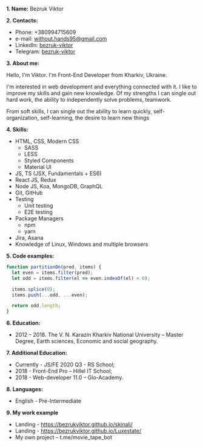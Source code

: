 **1. Name:** Bezruk Viktor

**2. Contacts:**
* Phone: +380994715609
* e-mail: without.hands95@gmail.com
* LinkedIn: [bezruk-viktor](www.linkedin.com/in/bezruk-viktor)
* Telegram: [bezruk-viktor](t.me/bezruk_viktor)

**3. About me:**

Hello, I'm Viktor. I'm Front-End Developer from Kharkiv, Ukraine.

I'm interested in web development and everything connected with it.
I like to improve my skills and gain new knowledge. Of my strengths I can single out hard work, 
the ability to independently solve problems, teamwork.

From soft skills, I can single out the ability to learn quickly, self-organization, self-learning, the desire to learn new things

**4. Skills:**
* HTML, CSS, Modern CSS
  + SASS
  + LESS
  + Styled Components
  + Material UI
* JS, TS (JSX, Fundamentals + ES6)
* React JS, Redux
* Node JS, Koa, MongoDB, GraphQL
* Git, GitHub
* Testing
  + Unit testing 
  + E2E testing
* Package Managers
  + npm
  + yarn
* Jira, Asana
* Knowledge of Linux, Windows and multiple browsers

**5. Code examples:**
```javascript 
function partitionOn(pred, items) {
  let even = items.filter(pred);
  let odd = items.filter(el => even.indexOf(el) < 0);

  items.splice(0);
  items.push(...odd, ...even);

  return odd.length;
}
```

**6. Education:**
* 2012 – 2018. The V. N. Karazin Kharkiv National University – Master Degree, Earth sciences, Economic and social geography.

**7. Additional Education:**
* Currently - JS/FE 2020 Q3 - RS School;
* 2018 - Front-End Pro – Hillel IT School;
* 2018 - Web-developer 11.0 – Glo-Academy.

**8. Languages:**
* English - Pre-Intermediate

**9. My work example**
* Landing - https://bezrukviktor.github.io/skinali/
* Landing - https://bezrukviktor.github.io/Luxestate/
* My own project – t.me/movie_tape_bot